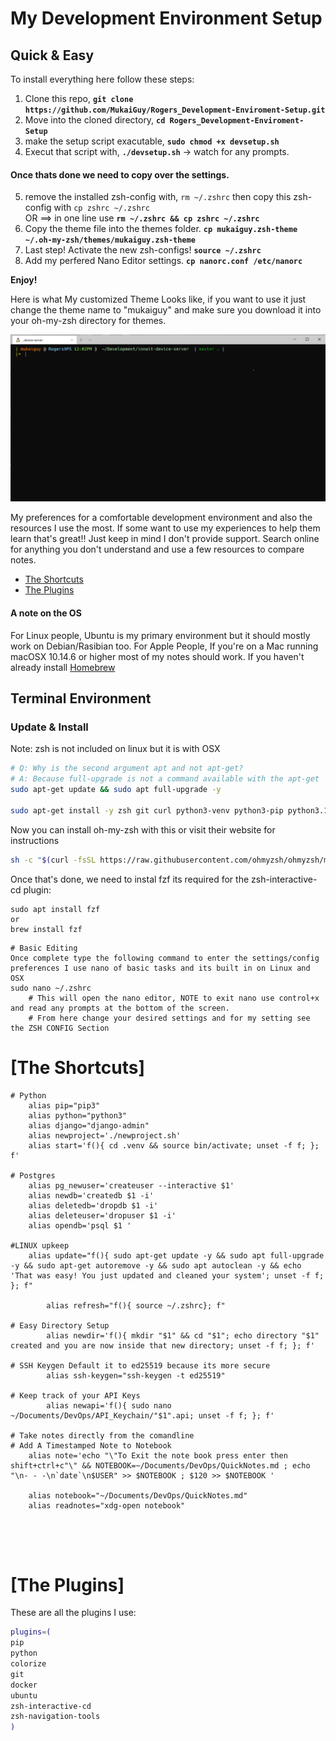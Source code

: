 # My Development Environment Setup 
## Quick & Easy
To install everything here follow these steps:
1) Clone this repo, __`git clone https://github.com/MukaiGuy/Rogers_Development-Enviroment-Setup.git`__
2) Move into the cloned directory, __`cd Rogers_Development-Enviroment-Setup`__
3) make the setup script exacutable, __`sudo chmod +x devsetup.sh`__
4) Execut that script with, __`./devsetup.sh`__ -> watch for any prompts.
#### Once thats done we need to copy over the settings.  
5) remove the installed zsh-config with, `rm ~/.zshrc` then copy this zsh-config with `cp zshrc ~/.zshrc` <br>
OR	==> in one line use __`rm ~/.zshrc && cp zshrc ~/.zshrc`__
6) Copy the theme file into the themes folder. __`cp mukaiguy.zsh-theme ~/.oh-my-zsh/themes/mukaiguy.zsh-theme`__
7) Last step! Activate the new zsh-configs! __`source ~/.zshrc`__
8) Add my perfered Nano Editor settings. __`cp nanorc.conf /etc/nanorc`__ 


__Enjoy!__

Here is what My customized Theme Looks like, if you want to use it just change the theme name to "mukaiguy" and make sure you download it into your oh-my-zsh directory for themes. 

![mukaiguy.zsh-theme](https://github.com/MukaiGuy/Rogers_Development-Enviroment-Setup/blob/master/2020-11-28_My_ZSH-theme.png)

My preferences for a comfortable development environment and also the resources I use the most.
If some want to use my experiences to help them learn that's great!! Just keep in mind I don't provide support. 
Search online for anything you don't understand and use a few resources to compare notes.

* [The Shortcuts](#the-shortcuts)
* [The Plugins](#the-plugins)

#### A note on the OS                                                                                                                                             
For Linux people, Ubuntu is my primary environment but it should mostly work on Debian/Rasibian too. For Apple People, If you're on a Mac running macOSX 10.14.6 
or higher most of my notes should work. If you haven't already install [Homebrew](https://brew.sh/) 



## Terminal Environment                                                                                                                                                                                                                                                                                                            


### Update & Install 
Note: zsh is not included on linux but it is with OSX

 ```bash
# Q: Why is the second argument apt and not apt-get? 
# A: Because full-upgrade is not a command available with the apt-get 
sudo apt-get update && sudo apt full-upgrade -y

sudo apt-get install -y zsh git curl python3-venv python3-pip python3.10
```
Now you can install oh-my-zsh with this or visit their website for instructions 
```bash            
sh -c "$(curl -fsSL https://raw.githubusercontent.com/ohmyzsh/ohmyzsh/master/tools/install.sh)" 
```

Once that's done, we need to instal fzf its required for the zsh-interactive-cd plugin:
```
sudo apt install fzf
or
brew install fzf
```

```  
# Basic Editing
Once complete type the following command to enter the settings/config preferences I use nano of basic tasks and its built in on Linux and OSX
sudo nano ~/.zshrc
    # This will open the nano editor, NOTE to exit nano use control+x and read any prompts at the bottom of the screen.
    # From here change your desired settings and for my setting see the ZSH CONFIG Section

```
           

# [The Shortcuts]
```shell
# Python
	alias pip="pip3"
	alias python="python3"
	alias django="django-admin"
	alias newproject='./newproject.sh'
	alias start='f(){ cd .venv && source bin/activate; unset -f f; }; f'

# Postgres
	alias pg_newuser='createuser --interactive $1'
	alias newdb='createdb $1 -i'
	alias deletedb='dropdb $1 -i'
	alias deleteuser='dropuser $1 -i'
	alias opendb='psql $1 '

#LINUX upkeep  
   	alias update="f(){ sudo apt-get update -y && sudo apt full-upgrade -y && sudo apt-get autoremove -y && sudo apt autoclean -y && echo 'That was easy! You just updated and cleaned your system'; unset -f f; }; f"

        alias refresh="f(){ source ~/.zshrc}; f"    

# Easy Directory Setup
        alias newdir='f(){ mkdir "$1" && cd "$1"; echo directory "$1" created and you are now inside that new directory; unset -f f; }; f'

# SSH Keygen Default it to ed25519 because its more secure
        alias ssh-keygen="ssh-keygen -t ed25519"
       
# Keep track of your API Keys
        alias newapi='f(){ sudo nano ~/Documents/DevOps/API_Keychain/"$1".api; unset -f f; }; f'
	
# Take notes directly from the comandline
# Add A Timestamped Note to Notebook
	alias note='echo "\"To Exit the note book press enter then shift+ctrl+c"\" && NOTEBOOK=~/Documents/DevOps/QuickNotes.md ; echo "\n- - -\n`date`\n$USER" >> $NOTEBOOK ; $120 >> $NOTEBOOK '

	alias notebook="~/Documents/DevOps/QuickNotes.md"
	alias readnotes="xdg-open notebook"
 

	
	
```
# [The Plugins]
These are all the plugins I use:
```zsh
plugins=(
pip
python
colorize
git
docker
ubuntu
zsh-interactive-cd
zsh-navigation-tools
)
```



